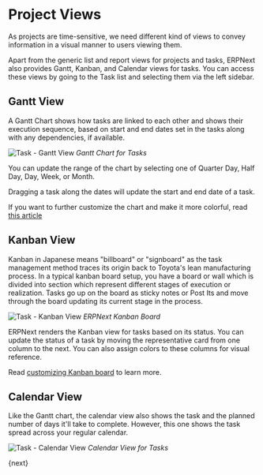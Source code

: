 <!-- add-breadcrumbs -->
# Project Views

As projects are time-sensitive, we need different kind of views to convey information in a visual manner to users viewing them.

Apart from the generic list and report views for projects and tasks, ERPNext also provides Gantt, Kanban, and Calendar views for tasks. You can access these views by going to the Task list and selecting them via the left sidebar.

## Gantt View

A Gantt Chart shows how tasks are linked to each other and shows their execution sequence, based on start and end dates set in the tasks along with any dependencies, if available.

![Task - Gantt View](/docs/assets/img/project/task-gantt-chart.png)
*Gantt Chart for Tasks*

You can update the range of the chart by selecting one of Quarter Day, Half Day, Day, Week, or Month.

Dragging a task along the dates will update the start and end date of a task.

If you want to further customize the chart and make it more colorful, read [this article](/docs/user/manual/en/projects/articles/make-a-colorful-gantt-chart)

## Kanban View

Kanban in Japanese means "billboard" or "signboard" as the task management method traces its origin back to Toyota's lean manufacturing process. In a typical kanban board setup, you have a board or wall which is divided into section which represent different stages of execution or realization. Tasks go up on the board as sticky notes or Post Its and move through the board updating its current stage in the process.

![Task - Kanban View](/docs/assets/img/project/task-kanban.png)
*ERPNext Kanban Board*

ERPNext renders the Kanban view for tasks based on its status. You can update the status of a task by moving the representative card from one column to the next. You can also assign colors to these columns for visual reference.

Read [customizing Kanban board](/docs/user/manual/en/customize-erpnext/kanban-board) to learn more.

## Calendar View

Like the Gantt chart, the calendar view also shows the task and the planned number of days it'll take to complete. However, this one shows the task spread across your regular calendar.

![Task - Calendar View](/docs/assets/img/project/task-calendar.png)
*Calendar View for Tasks*

{next}
